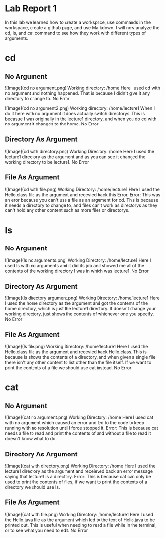 # Lab Report 1

In this lab we learned how to create a workspace, use commands in the workspace, create a github page, and use Markdown. I will now analyze the cd, ls, and cat command to see how they work with different types of arguments.

# cd
## No Argument

![Image](cd no argument.png)
Working directory: /home
Here I used cd with no argument and nothing happened. That is because I didn't give it any directory to change to.
No Error

![Image](cd no argument2.png)
Working directory: /home/lecture1
When I do it here with no argument it does actually switch directorys. This is becasue I was originally in the lecture1 directory, and when you do cd with no argument it changes to the home.
No Error

## Directory As Argument

![Image](cd with directory.png)
Working Directory: /home
Here I used the lecture1 directory as the argument and as you can see it changed the working directory to be lecture1. 
No Error

## File As Argument
![Image](cd with file.png)
Working Directory: /home/lecture1
Here I used the Hello.class file as the argument and recevied back this Error.
Error: This was an eror because you can't use a file as an argument for cd. This is because it needs a directory to change to, and files can't work as directorys as they can't hold any other content such as more files or directorys.

# ls 
## No Argument

![Image](ls no arguments.png)
Working Directory: /home/lecture1
Here I used ls with no arguments and it did its job and showed me all of the contents of the working directory I was in which was lecture1.
No Error

## Directory As Argument

![Image](ls directory argument.png)
Working Directory: /home/lecture1
Here I used the home directory as the argument and got the contents of the home directory, which is just the lecture1 directory. It doesn't change your working directory, just shows the contents of whichever one you specify.
No Error

## File As Argument
![Image](ls file.png)
Working Directory: /home/lecture1
Here I used the Hello.class file as the argument and recevied back Hello.class. This is because ls shows the contents of a directory, and when given a single file there isn't any other content to list other than the file itself. If we want to print the contents of a file we should use cat instead.
No Error

# cat
## No Argument

![Image](cat no argument.png)
Working Directory: /home
Here I used cat with no argument which caused an error and led to the code to keep running with no resolution until I force stopped it. 
Error: This is because cat needs a file to read and print the contents of and without a file to read it doesn't know what to do.

## Directory As Argument

![Image](cat with directory.png)
Working Directory: /home
Here I used the lecture1 directory as the argument and receieved back an error message saying that lecture1 is a directory. 
Error: This is because cat can only be used to print the contents of files, if we want to print the contents of a directory we should use ls.

## File As Argument
![Image](cat with file.png)
Working Directory: /home/lecture1
Here I used the Hello.java file as the argument which led to the text of Hello.java to be printed out. This is useful when needing to read a file while in the terminal, or to see what you need to edit.
No Error
